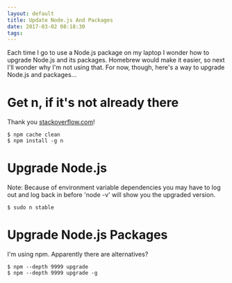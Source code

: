 ```yaml
---
layout: default
title: Update Node.js And Packages
date: 2017-03-02 08:18:30
tags:
---
```


Each time I go to use a Node.js package on my laptop I wonder how to upgrade Node.js and its packages. Homebrew would make it easier, so next I'll wonder why I'm not using that. For now, though, here's a way to upgrade Node.js and packages...

<!-- more -->

# Get n, if it's not already there
Thank you [stackoverflow.com](http://stackoverflow.com/questions/8191459/how-do-i-update-node-js)!

    $ npm cache clean
    $ npm install -g n

# Upgrade Node.js
Note: Because of environment variable dependencies you may have to log out and log back in before 'node -v' will show you the upgraded version.

    $ sudo n stable

# Upgrade Node.js Packages
I'm using npm. Apparently there are alternatives?

    $ npm --depth 9999 upgrade
    $ npm --depth 9999 upgrade -g
